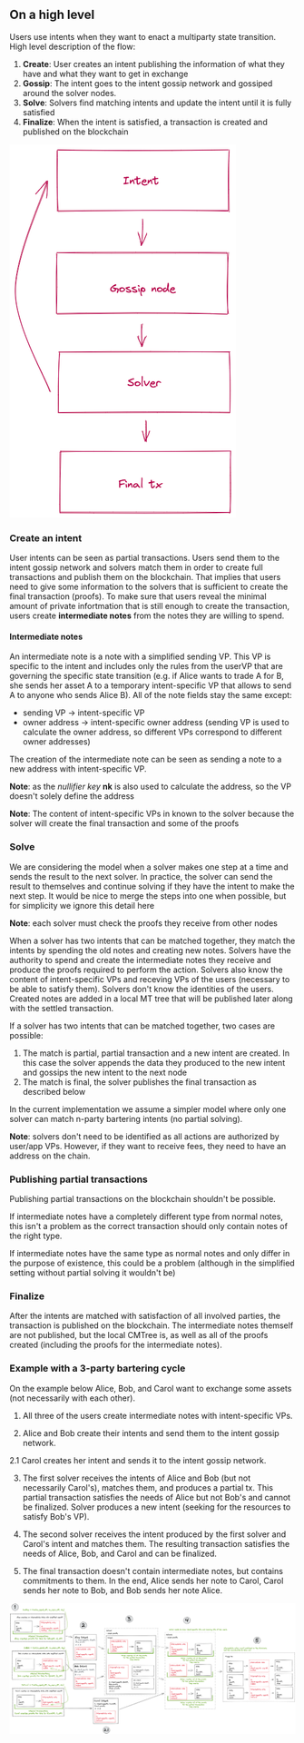 ## On a high level
Users use intents when they want to enact a multiparty state transition. High level description of the flow:
1. **Create**: User creates an intent publishing the information of what they have and what they want to get in exchange
2. **Gossip**: The intent goes to the intent gossip network and gossiped around the solver nodes.
3. **Solve**: Solvers find matching intents and update the intent until it is fully satisfied
4. **Finalize**: When the intent is satisfied, a transaction is created and published on the blockchain

![img.png](img/exec_high.png)

### Create an intent
User intents can be seen as partial transactions. Users send them to the intent gossip network and solvers match them in order to create full transactions and publish them on the blockchain. That implies that users need to give some information to the solvers that is sufficient to create the final transaction (proofs). To make sure that users reveal the minimal amount of private infortmation that is still enough to create the transaction, users create **intermediate notes** from the notes they are willing to spend.

#### Intermediate notes
An intermediate note is a note with a simplified sending VP. This VP is specific to the intent and includes only the rules from the userVP that are governing the specific state transition (e.g. if Alice wants to trade A for B, she sends her asset A to a temporary intent-specific VP that allows to send A to anyone who sends Alice B). All of the note fields stay the same except:
- sending VP -> intent-specific VP
- owner address -> intent-specific owner address (sending VP is used to calculate the owner address, so different VPs correspond to different owner addresses)

The creation of the intermediate note can be seen as sending a note to a new address with intent-specific VP.

**Note**: as the *nullifier key* **nk** is also used to calculate the address, so the VP doesn't solely define the address

**Note**: The content of intent-specific VPs in known to the solver because the solver will create the final transaction and some of the proofs

### Solve
We are considering the model when a solver makes one step at a time and sends the result to the next solver. In practice, the solver can send the result to themselves and continue solving if they have the intent to make the next step. It would be nice to merge the steps into one when possible, but for simplicity we ignore this detail here

**Note**: each solver must check the proofs they receive from other nodes

When a solver has two intents that can be matched together, they match the intents by spending the old notes and creating new notes. Solvers have the authority to spend and create the intermediate notes they receive and produce the proofs required to perform the action. Solvers also know the content of intent-specific VPs and receving VPs of the users (necessary to be able to satisfy them). Solvers don't know the identities of the users. Created notes are added in a local MT tree that will be published later along with the settled transaction.

If a solver has two intents that can be matched together, two cases are possible:
1. The match is partial, partial transaction and a new intent are created. In this case the solver appends the data they produced to the new intent and gossips the new intent to the next node
2. The match is final, the solver publishes the final transaction as described below

In the current implementation we assume a simpler model where only one solver can match n-party bartering intents (no partial solving).

**Note**: solvers don't need to be identified as all actions are authorized by user/app VPs. However, if they want to receive fees, they need to have an address on the chain.

### Publishing partial transactions

Publishing partial transactions on the blockchain shouldn't be possible. 

If intermediate notes have a completely different type from normal notes, this isn't a problem as the correct transaction should only contain notes of the right type. 

If intermediate notes have the same type as normal notes and only differ in the purpose of existence, this could be a problem (although in the simplified setting without partial solving it wouldn't be)

### Finalize

After the intents are matched with satisfaction of all involved parties, the transaction is published on the blockchain. The intermediate notes themself are not published, but the local CMTree is, as well as all of the proofs created (including the proofs for the intermediate notes).

### Example with a 3-party bartering cycle

On the example below Alice, Bob, and Carol want to exchange some assets (not necessarily with each other). 

1. All three of the users create intermediate notes with intent-specific VPs.

2. Alice and Bob create their intents and send them to the intent gossip network. 
   
2.1 Carol creates her intent and sends it to the intent gossip network.

3. The first solver receives the intents of Alice and Bob (but not necessarily Carol's), matches them, and produces a partial tx. This partial transaction satisfies the needs of Alice but not Bob's and cannot be finalized. Solver produces a new intent (seeking for the resources to satisfy Bob's VP).

4. The second solver receives the intent produced by the first solver and Carol's intent and matches them. The resulting transaction satisfies the needs of Alice, Bob, and Carol and can be finalized.

5. The final transaction doesn't contain intermediate notes, but contains commitments to them. In the end, Alice sends her note to Carol, Carol sends her note to Bob, and Bob sends her note Alice.

![img.png](img/exec_img.png)

